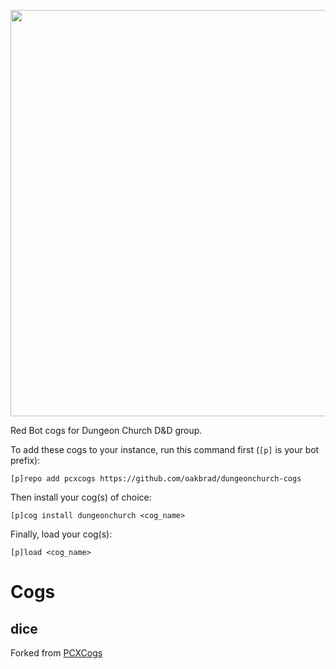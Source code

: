 <p align="center">
    <img width="650" src="logo-chrome.png">
</p>
Red Bot cogs for Dungeon Church D&D group.

To add these cogs to your instance, run this command first (`[p]` is your bot prefix):

```
[p]repo add pcxcogs https://github.com/oakbrad/dungeonchurch-cogs
```

Then install your cog(s) of choice:

```
[p]cog install dungeonchurch <cog_name>
```

Finally, load your cog(s):

```
[p]load <cog_name>
```

# Cogs
## dice
Forked from [PCXCogs](https://github.com/PhasecoreX/PCXCogs)
